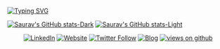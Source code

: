 [![Typing SVG](https://readme-typing-svg.herokuapp.com?font=Press+Start+2P&duration=3500&pause=50&color=20C20E&multiline=true&width=850&height=70&lines=~%2Fhome%24+ssh+saurabh%40github.com;~%2Fhome%24+Welcome+to+Saurabh's+GitHub+Profile)](https://git.io/typing-svg)

[![Saurav's GitHub stats-Dark](http://github-readme-stats-personal-hazel.vercel.app/api?username=saurabh-singh-rajput&show_icons=true&theme=dark&hide_border=true#gh-dark-mode-only)](http://github-readme-stats-personal-hazel.vercel.app/api?username=saurabh-singh-rajput&show_icons=true&theme=dark&hide_border=true#gh-dark-mode-only)
[![Saurav's GitHub stats-Light](http://github-readme-stats-personal-hazel.vercel.app/api?username=saurabh-singh-rajput&show_icons=true&theme=default&hide_border=true#gh-light-mode-only)](http://github-readme-stats-personal-hazel.vercel.app/api?username=saurabh-singh-rajput&show_icons=true&theme=dark&hide_border=true#gh-light-mode-only)

<div align=center>
        <a href="https://www.linkedin.com/in/saurabhsingh-rajput/"><img src="https://img.shields.io/badge/Linkedin-0077b5?style=flat&logo=linkedin" alt="LinkedIn" /></a>
        <a href="https://www.saurabhsinghrajput.com/"><img alt="Website" src="https://img.shields.io/website?url=https%3A%2F%2Fwww.saurabhsinghrajput.com%2F"></a>
        <a href="https://twitter.com/intent/follow?screen_name=SauftwareBug"><img alt="Twitter Follow" src="https://img.shields.io/twitter/follow/SauftwareBug"></a>
        <a href="https://tictectoe.beehiiv.com/"><img alt="Blog" src="https://img.shields.io/badge/Blogger-FF5722&style=flat"></a>
        <a href="https://github.com/saurabh-singh-rajput"><img src="https://komarev.com/ghpvc/?username=saurabh-singh-rajput&label=Views&color=brightgreen&style=flat" alt="views on github" /></a>
</div>
<!--
**saurabh-singh-rajput/saurabh-singh-rajput** is a ✨ _special_ ✨ repository because its `README.md` (this file) appears on your GitHub profile.

Here are some ideas to get you started:

- 🔭 I’m currently working on ...
- 🌱 I’m currently learning ...
- 👯 I’m looking to collaborate on ...
- 🤔 I’m looking for help with ...
- 💬 Ask me about ...
- 📫 How to reach me: ...
- 😄 Pronouns: ...
- ⚡ Fun fact: ...
-->
